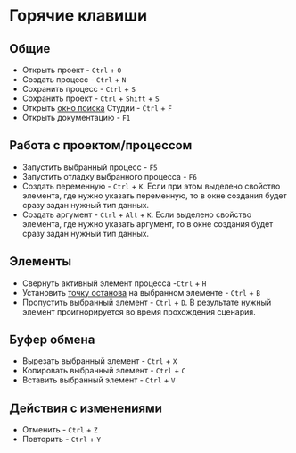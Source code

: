 # Горячие клавиши

## Общие

* Открыть проект - `Ctrl` + `O`
* Создать процесс - `Ctrl` + `N`
* Сохранить процесс - `Ctrl` + `S`
* Сохранить проект - `Ctrl` + `Shift` + `S`
* Открыть [окно поиска](https://docs.primo-rpa.ru/primo-rpa/primo-studio/projects/search) Студии - `Ctrl` + `F`
* Открыть документацию - `F1` 

## Работа с проектом/процессом
* Запустить выбранный процесс - `F5`
* Запустить отладку выбранного процесса - `F6`
* Создать переменную - `Ctrl` + `K`. Если при этом выделено свойство элемента, где нужно указать переменную, то в окне создания будет сразу задан нужный тип данных.
* Создать аргумент - `Ctrl` + `Alt` + `K`. Если выделено свойство элемента, где нужно указать аргумент, то в окне создания будет сразу задан нужный тип данных.

## Элементы

* Cвернуть активный элемент процесса -`Ctrl` + `H`
* Установить [точку останова](https://docs.primo-rpa.ru/primo-rpa/primo-studio/process/debug#tochka-ostanova) на выбранном элементе - `Ctrl` + `B`
* Пропустить выбранный элемент - `Ctrl` + `D`. В результате нужный элемент проигнорируется во время прохождения сценария.

## Буфер обмена

* Вырезать выбранный элемент - `Ctrl` + `X`
* Копировать выбранный элемент - `Ctrl` + `C`
* Вставить выбранный элемент - `Ctrl` + `V`

## Действия с изменениями 
* Отменить - `Ctrl` + `Z`
* Повторить - `Ctrl` + `Y`
